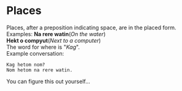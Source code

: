 # Places
Places, after a preposition indicating space, are in the placed form.  
Examples:
**Na rere watin**(_On the water_)  
**Hekt o compyut**(_Next to a computer_)  
The word for where is "_Kag_".  
Example conversation:
```
Kag hetom nom?
Nom hetom na rere watin.
```
You can figure this out yourself...
